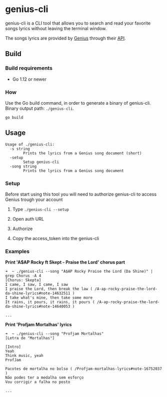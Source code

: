 # genius-cli
genius-cli is a CLI tool that allows you to search and read your favorite songs lyrics without leaving the terminal window.

The songs lyrics are provided by [Genius](https://genius.com/) through their [API](https://docs.genius.com/).

## Build

### Build requirements

- Go 1.12 or newer

### How
Use the Go build command, in order to generate a binary of genius-cli. Binary output path: `./genius-cli`.

`go build`

## Usage

```
Usage of ./genius-cli:
  -s string
        Prints the lyrics from a Genius song document (short)
  -setup
        Setup genius-cli
  -song string
        Prints the lyrics from a Genius song document
```

### Setup
Before start using this tool you will need to authorize genius-cli to access Genius trough your account

1. Type `./genius-cli --setup`

2. Open auth URL 

3. Authorize

4. Copy the access_token into the genius-cli

### Examples

**Print 'A$AP Rocky ft Skept - Praise the Lord' chorus part**
```
➜  ~ ./genius-cli --song "A$AP Rocky Praise the Lord (Da Shine)" | grep Chorus -A 4
[Chorus: Skepta]
I came, I saw, I came, I saw
I praise the Lord, then break the law ( /A-ap-rocky-praise-the-lord-da-shine-lyrics#note-14632511 )
I take what's mine, then take some more
It rains, it pours, it rains, it pours ( /A-ap-rocky-praise-the-lord-da-shine-lyrics#note-14640053 )

...
```

**Print 'Profjam Mortalhas' lyrics**
```
➜  ~ ./genius-cli --song "Profjam Mortalhas"
[Letra de "Mortalhas"]

[Intro]
Yeah
Think music, yeah
ProfJam

Pacotes de mortalha no bolso ( /Profjam-mortalhas-lyrics#note-16752037 )
Não podes ter a medalha sem esforço
Vou corrigir a falha no posto

...
```
